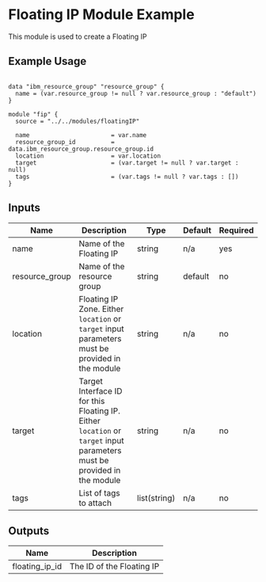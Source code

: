 # Floating IP Module Example

This module is used to create a Floating IP

## Example Usage
```

data "ibm_resource_group" "resource_group" {
  name = (var.resource_group != null ? var.resource_group : "default")
}

module "fip" {
  source = "../../modules/floatingIP"

  name                       = var.name
  resource_group_id          = data.ibm_resource_group.resource_group.id
  location                   = var.location
  target                     = (var.target != null ? var.target : null)
  tags                       = (var.tags != null ? var.tags : [])
}
```

<!-- BEGINNING OF PRE-COMMIT-TERRAFORM DOCS HOOK -->

## Inputs

| Name                              | Description                                           | Type   | Default | Required |
|-----------------------------------|-------------------------------------------------------|--------|---------|----------|
| name | Name of the Floating IP | string | n/a | yes |
| resource\_group | Name of the resource group | string | default | no |
| location | Floating IP Zone. Either `location` or `target` input parameters must be provided in the module | string | n/a | no |
| target | Target Interface ID for this Floating IP. Either `location` or `target` input parameters must be provided in the module| string | n/a | no |
| tags | List of tags to attach  | list(string) | n/a | no |

## Outputs

| Name | Description |
|------|-------------|
| floating\_ip\_id | The ID of the Floating IP |

<!-- END OF PRE-COMMIT-TERRAFORM DOCS HOOK -->